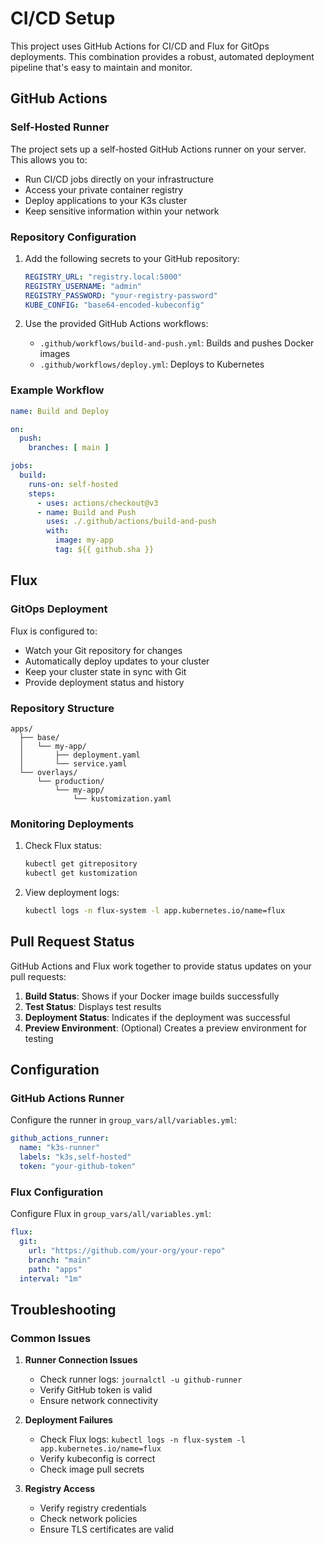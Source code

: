 # CI/CD Setup

This project uses GitHub Actions for CI/CD and Flux for GitOps deployments. This combination provides a robust, automated deployment pipeline that's easy to maintain and monitor.

## GitHub Actions

### Self-Hosted Runner

The project sets up a self-hosted GitHub Actions runner on your server. This allows you to:

- Run CI/CD jobs directly on your infrastructure
- Access your private container registry
- Deploy applications to your K3s cluster
- Keep sensitive information within your network

### Repository Configuration

1. Add the following secrets to your GitHub repository:
   ```yaml
   REGISTRY_URL: "registry.local:5000"
   REGISTRY_USERNAME: "admin"
   REGISTRY_PASSWORD: "your-registry-password"
   KUBE_CONFIG: "base64-encoded-kubeconfig"
   ```

2. Use the provided GitHub Actions workflows:
   - `.github/workflows/build-and-push.yml`: Builds and pushes Docker images
   - `.github/workflows/deploy.yml`: Deploys to Kubernetes

### Example Workflow

```yaml
name: Build and Deploy

on:
  push:
    branches: [ main ]

jobs:
  build:
    runs-on: self-hosted
    steps:
      - uses: actions/checkout@v3
      - name: Build and Push
        uses: ./.github/actions/build-and-push
        with:
          image: my-app
          tag: ${{ github.sha }}
```

## Flux

### GitOps Deployment

Flux is configured to:

- Watch your Git repository for changes
- Automatically deploy updates to your cluster
- Keep your cluster state in sync with Git
- Provide deployment status and history

### Repository Structure

```
apps/
  ├── base/
  │   └── my-app/
  │       ├── deployment.yaml
  │       └── service.yaml
  └── overlays/
      └── production/
          └── my-app/
              └── kustomization.yaml
```

### Monitoring Deployments

1. Check Flux status:
   ```bash
   kubectl get gitrepository
   kubectl get kustomization
   ```

2. View deployment logs:
   ```bash
   kubectl logs -n flux-system -l app.kubernetes.io/name=flux
   ```

## Pull Request Status

GitHub Actions and Flux work together to provide status updates on your pull requests:

1. **Build Status**: Shows if your Docker image builds successfully
2. **Test Status**: Displays test results
3. **Deployment Status**: Indicates if the deployment was successful
4. **Preview Environment**: (Optional) Creates a preview environment for testing

## Configuration

### GitHub Actions Runner

Configure the runner in `group_vars/all/variables.yml`:

```yaml
github_actions_runner:
  name: "k3s-runner"
  labels: "k3s,self-hosted"
  token: "your-github-token"
```

### Flux Configuration

Configure Flux in `group_vars/all/variables.yml`:

```yaml
flux:
  git:
    url: "https://github.com/your-org/your-repo"
    branch: "main"
    path: "apps"
  interval: "1m"
```

## Troubleshooting

### Common Issues

1. **Runner Connection Issues**
   - Check runner logs: `journalctl -u github-runner`
   - Verify GitHub token is valid
   - Ensure network connectivity

2. **Deployment Failures**
   - Check Flux logs: `kubectl logs -n flux-system -l app.kubernetes.io/name=flux`
   - Verify kubeconfig is correct
   - Check image pull secrets

3. **Registry Access**
   - Verify registry credentials
   - Check network policies
   - Ensure TLS certificates are valid 